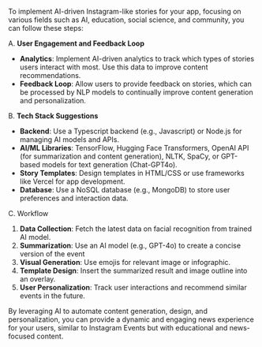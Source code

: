 To implement AI-driven Instagram-like stories for your app, focusing on various fields such as AI, education, social science, and community, you can follow these steps:

A. **User Engagement and Feedback Loop**
- **Analytics**: Implement AI-driven analytics to track which types of stories users interact with most. Use this data to improve content recommendations.
- **Feedback Loop**: Allow users to provide feedback on stories, which can be processed by NLP models to continually improve content generation and personalization.

B. **Tech Stack Suggestions**
- **Backend**: Use a Typescript backend (e.g., Javascript) or Node.js for managing AI models and APIs.
- **AI/ML Libraries**: TensorFlow, Hugging Face Transformers, OpenAI API (for summarization and content generation), NLTK, SpaCy, or GPT-based models for text generation (Chat-GPT4o).
- **Story Templates**: Design templates in HTML/CSS or use frameworks like Vercel for app development.
- **Database**: Use a NoSQL database (e.g., MongoDB) to store user preferences and interaction data.

C. Workflow
1. **Data Collection**: Fetch the latest data on facial recognition from trained AI model.
2. **Summarization**: Use an AI model (e.g., GPT-4o) to create a concise version of the event
3. **Visual Generation**: Use emojis for relevant image or infographic.
4. **Template Design**: Insert the summarized result and image outline into an overlay.
5. **User Personalization**: Track user interactions and recommend similar events in the future.

By leveraging AI to automate content generation, design, and personalization, you can provide a dynamic and engaging news experience for your users, similar to Instagram Events but with educational and news-focused content.
